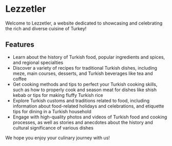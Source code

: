 # Lezzetler

Welcome to Lezzetler, a website dedicated to showcasing and celebrating the rich and diverse cuisine of Turkey!

## Features

- Learn about the history of Turkish food, popular ingredients and spices, and regional specialties
- Discover a variety of recipes for traditional Turkish dishes, including meze, main courses, desserts, and Turkish beverages like tea and coffee
- Get cooking methods and tips to perfect your Turkish cooking skills, such as how to properly cook and season meat for dishes like shish kebab or tips for making fluffy Turkish rice
- Explore Turkish customs and traditions related to food, including information about food-related holidays and celebrations, and etiquette tips for dining in a Turkish household
- Engage with high-quality photos and videos of Turkish food and cooking processes, as well as stories and anecdotes about the history and cultural significance of various dishes

We hope you enjoy your culinary journey with us!

